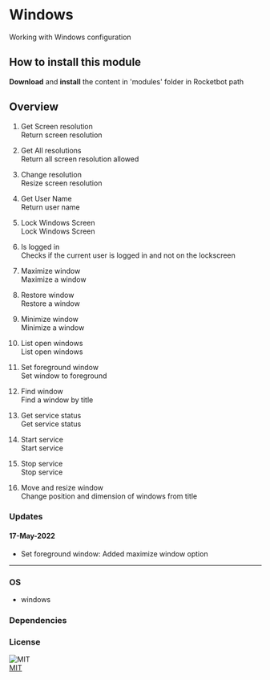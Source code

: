 



# Windows
  
Working with Windows configuration  

## How to install this module
  
__Download__ and __install__ the content in 'modules' folder in Rocketbot path  



## Overview


1. Get Screen resolution  
Return screen resolution

2. Get All resolutions  
Return all screen resolution allowed

3. Change resolution  
Resize screen resolution

4. Get User Name  
Return user name

5. Lock Windows Screen  
Lock Windows Screen

6. Is logged in  
Checks if the current user is logged in and not on the lockscreen

7. Maximize window  
Maximize a window

8. Restore window  
Restore a window

9. Minimize window  
Minimize a window

10. List open windows  
List open windows

11. Set foreground window  
Set window to foreground

12. Find window  
Find a window by title

13. Get service status  
Get service status

14. Start service  
Start service

15. Stop service  
Stop service

16. Move and resize window  
Change position and dimension of windows from title  



### Updates
#### 17-May-2022
- Set foreground window: Added maximize window option

----
### OS

- windows

### Dependencies

### License
  
![MIT](https://camo.githubusercontent.com/107590fac8cbd65071396bb4d04040f76cde5bde/687474703a2f2f696d672e736869656c64732e696f2f3a6c6963656e73652d6d69742d626c75652e7376673f7374796c653d666c61742d737175617265)  
[MIT](http://opensource.org/licenses/mit-license.ph)